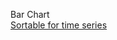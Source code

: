 Bar Chart  
[Sortable for time series](https://github.com/caocscar/d3js-examples/tree/master/bar/sortable_timeseries/index.html)
